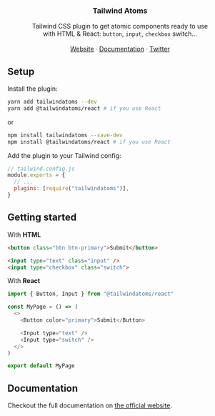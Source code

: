 

<div align="center">
  <h3>Tailwind Atoms</h3>
</div>
<div align="center">
  Tailwind CSS plugin to get atomic components ready to use
</div>
<div align="center">
 with HTML & React: <code>button</code>, <code>input</code>, <code>checkbox</code> switch...
</div>

<br />

<div align="center">
  <a href="https://tailwindatoms.com/">Website</a> 
<span> · </span>
  <a href="https://tailwindatoms.com/">Documentation</a> 
<span> · </span>
  <a href="https://twitter.com/christoribeiro">Twitter</a>
</div>

## Setup

Install the plugin:

```zsh
yarn add tailwindatoms --dev
yarn add @tailwindatoms/react # if you use React
```
or 
```zsh
npm install tailwindatoms --save-dev
npm install @tailwindatoms/react # if you use React
```

Add the plugin to your Tailwind config:

```javascript
// tailwind.config.js
module.exports = {
  // ...
  plugins: [require("tailwindatoms")],
}
```


## Getting started

With **HTML**

```html
<button class="btn btn-primary">Submit</button>

<input type="text" class="input" />
<input type="checkbox" class="switch">
```

With **React**

```javascript
import { Button, Input } from "@tailwindatoms/react"

const MyPage = () => (
  <>
    <Button color="primary">Submit</Button>

    <Input type="text" />
    <Input type="switch" />
  </>
)

export default MyPage
```

## Documentation

Checkout the full documentation on [the official website][website].

[website]: https://tailwindatoms.com

